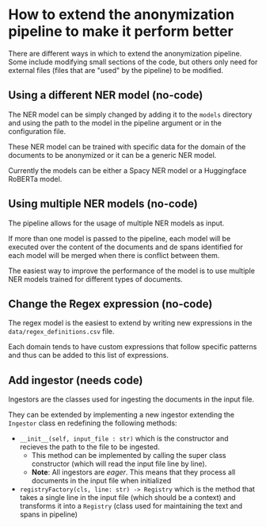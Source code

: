 # How to extend the anonymization pipeline to make it perform better

There are different ways in which to extend the anonymization pipeline. Some include modifying small sections of the code, but others only need for external files (files that are "used" by the pipeline) to be modified. 

## Using a different NER model (no-code)

The NER model can be simply changed by adding it to the `models` directory and using the path to the model in the pipeline argument or in the configuration file. 

These NER model can be trained with specific data for the domain of the documents to be anonymized or it can be a generic NER model. 

Currently the models can be either a Spacy NER model or a Huggingface RoBERTa model. 

## Using multiple NER models (no-code)

The pipeline allows for the usage of multiple NER models as input. 

If more than one model is passed to the pipeline, each model will be executed over the content of the documents and de spans identified for each model will be merged when there is conflict between them. 

The easiest way to improve the performance of the model is to use multiple NER models trained for different types of documents. 

## Change the Regex expression (no-code)

The regex model is the easiest to extend by writing new expressions in the `data/regex_definitions.csv` file. 

Each domain tends to have custom expressions that follow specific patterns and thus can be added to this list of expressions. 

## Add ingestor (needs code)

Ingestors are the classes used for ingesting the documents in the input file. 

They can be extended by implementing a new ingestor extending the `Ingestor` class en redefining the following methods: 
- `__init__(self, input_file : str)` which is the constructor and recieves the path to the file to be ingested.
    - This method can be implemented by calling the super class constructor (which will read the input file line by line). 
    - **Note**: All ingestors are *eager*. This means that they process all documents in the input file when initialized
- `registryFactory(cls, line: str) -> Registry` which is the method that takes a single line in the input file (which should be a context) and transforms it into a `Registry` (class used for maintaining the text and spans in pipeline)
